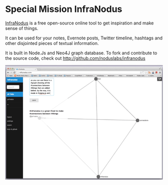 Special Mission InfraNodus
=============

[InfraNodus](http://infranodus.com) is a free open-source online tool to get inspiration and make sense of things.

It can be used for your notes, Evernote posts, Twitter timeline, hashtags and other disjointed pieces of textual information.

It is built in Node.Js and Neo4J graph database. To fork and contribute to the source code, check out http://github.com/noduslabs/infranodus

![](../../files/infranodus.gif "InfraNodus Interface")




